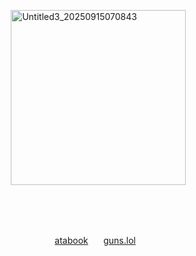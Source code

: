 ⠀ᅠ⠀ᅠ⠀ᅠ⠀ᅠ⠀ᅠ⠀ᅠ⠀⠀ ᅠ⠀<img width="280" height="280" alt="Untitled3_20250915070843" src="https://github.com/user-attachments/assets/caea7aa4-b542-4b87-9426-17c2bfe7a89e" />



⠀⠀⠀

⠀⠀⠀

⠀⠀⠀⠀⠀⠀⠀⠀⠀⠀⠀⠀⠀⠀⠀⠀⠀⠀⠀⠀⠀⠀⠀⠀⠀[atabook](https://sourdeath.atabook.org) ⠀⠀[guns.lol](https://guns.lol/osamiau)
